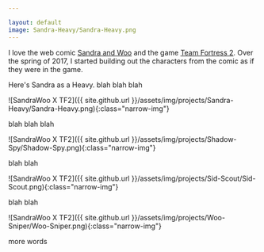 ```yaml
---

layout: default
image: Sandra-Heavy/Sandra-Heavy.png
---
```


I love the web comic [Sandra and Woo](http://www.sandraandwoo.com/) and the game [Team Fortress 2](http://www.teamfortress.com/). Over the spring of 2017, I started building out the characters from the comic as if they were in the game.

Here's Sandra as a Heavy. blah blah blah

![SandraWoo X TF2]({{ site.github.url }}/assets/img/projects/Sandra-Heavy/Sandra-Heavy.png){:class="narrow-img"}

blah blah blah

![SandraWoo X TF2]({{ site.github.url }}/assets/img/projects/Shadow-Spy/Shadow-Spy.png){:class="narrow-img"}

blah blah

![SandraWoo X TF2]({{ site.github.url }}/assets/img/projects/Sid-Scout/Sid-Scout.png){:class="narrow-img"}

blah blah

![SandraWoo X TF2]({{ site.github.url }}/assets/img/projects/Woo-Sniper/Woo-Sniper.png){:class="narrow-img"}


more words
